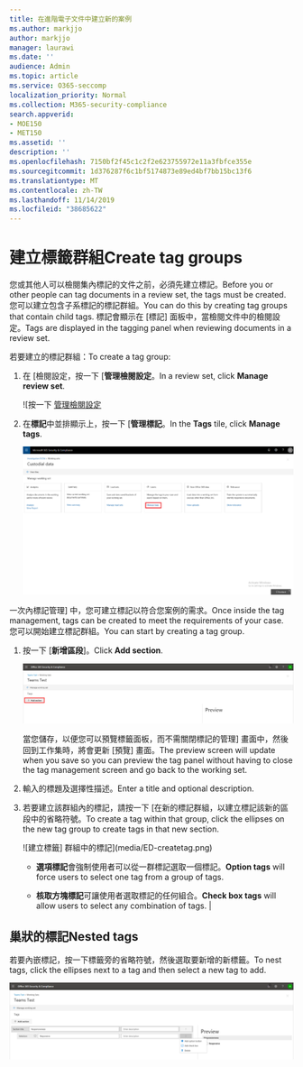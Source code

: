 ```yaml
---
title: 在進階電子文件中建立新的案例
ms.author: markjjo
author: markjjo
manager: laurawi
ms.date: ''
audience: Admin
ms.topic: article
ms.service: O365-seccomp
localization_priority: Normal
ms.collection: M365-security-compliance
search.appverid:
- MOE150
- MET150
ms.assetid: ''
description: ''
ms.openlocfilehash: 7150bf2f45c1c2f2e623755972e11a3fbfce355e
ms.sourcegitcommit: 1d376287f6c1bf5174873e89ed4bf7bb15bc13f6
ms.translationtype: MT
ms.contentlocale: zh-TW
ms.lasthandoff: 11/14/2019
ms.locfileid: "38685622"
---
```

# <a name="create-tag-groups"></a><span data-ttu-id="7482c-102">建立標籤群組</span><span class="sxs-lookup"><span data-stu-id="7482c-102">Create tag groups</span></span>

<span data-ttu-id="7482c-103">您或其他人可以檢閱集內標記的文件之前，必須先建立標記。</span><span class="sxs-lookup"><span data-stu-id="7482c-103">Before you or other people can tag documents in a review set, the tags must be created.</span></span> <span data-ttu-id="7482c-104">您可以建立包含子系標記的標記群組。</span><span class="sxs-lookup"><span data-stu-id="7482c-104">You can do this by creating tag groups that contain child tags.</span></span> <span data-ttu-id="7482c-105">標記會顯示在 [標記] 面板中，當檢閱文件中的檢閱設定。</span><span class="sxs-lookup"><span data-stu-id="7482c-105">Tags are displayed in the tagging panel when reviewing documents in a review set.</span></span>

<span data-ttu-id="7482c-106">若要建立的標記群組：</span><span class="sxs-lookup"><span data-stu-id="7482c-106">To create a tag group:</span></span>

1.  <span data-ttu-id="7482c-107">在 [檢閱設定，按一下 [**管理檢閱設定**。</span><span class="sxs-lookup"><span data-stu-id="7482c-107">In a review set, click **Manage review set**.</span></span>

    ![按一下 [管理檢閱設定](media/ED-managews.png)

2.  <span data-ttu-id="7482c-109">在**標記**中並排顯示上，按一下 [**管理標記**。</span><span class="sxs-lookup"><span data-stu-id="7482c-109">In the **Tags** tile, click **Manage tags**.</span></span>

    ![按一下 [管理標籤] 中 [標記] 磚](media/ED-managetags.png)

<span data-ttu-id="7482c-111">一次內標記管理] 中，您可建立標記以符合您案例的需求。</span><span class="sxs-lookup"><span data-stu-id="7482c-111">Once inside the tag management, tags can be created to meet the requirements of your case.</span></span> <span data-ttu-id="7482c-112">您可以開始建立標記群組。</span><span class="sxs-lookup"><span data-stu-id="7482c-112">You can start by creating a tag group.</span></span>

1.  <span data-ttu-id="7482c-113">按一下 [**新增區段**]。</span><span class="sxs-lookup"><span data-stu-id="7482c-113">Click **Add section**.</span></span>

    ![新增標籤群組](media/ED-addtagsection.png)

    <span data-ttu-id="7482c-115">當您儲存，以便您可以預覽標籤面板，而不需關閉標記的管理] 畫面中，然後回到工作集時，將會更新 [預覽] 畫面。</span><span class="sxs-lookup"><span data-stu-id="7482c-115">The preview screen will update when you save so you can preview the tag panel without having to close the tag management screen and go back to the working set.</span></span>

2. <span data-ttu-id="7482c-116">輸入的標題及選擇性描述。</span><span class="sxs-lookup"><span data-stu-id="7482c-116">Enter a title and optional description.</span></span> 

3. <span data-ttu-id="7482c-117">若要建立該群組內的標記，請按一下 [在新的標記群組，以建立標記該新的區段中的省略符號。</span><span class="sxs-lookup"><span data-stu-id="7482c-117">To create a tag within that group, click the ellipses on the new tag group to create tags in that new section.</span></span>
    
    ![建立標籤] 群組中的標記](media/ED-createtag.png)

   - <span data-ttu-id="7482c-119">**選項標記**會強制使用者可以從一群標記選取一個標記。</span><span class="sxs-lookup"><span data-stu-id="7482c-119">**Option tags** will force users to select one tag from a group of tags.</span></span>
   
   - <span data-ttu-id="7482c-120">**核取方塊標記**可讓使用者選取標記的任何組合。</span><span class="sxs-lookup"><span data-stu-id="7482c-120">**Check box tags** will allow users to select any combination of tags.</span></span> |

## <a name="nested-tags"></a><span data-ttu-id="7482c-121">巢狀的標記</span><span class="sxs-lookup"><span data-stu-id="7482c-121">Nested tags</span></span>

<span data-ttu-id="7482c-122">若要內嵌標記，按一下標籤旁的省略符號，然後選取要新增的新標籤。</span><span class="sxs-lookup"><span data-stu-id="7482c-122">To nest tags, click the ellipses next to a tag and then select a new tag to add.</span></span>

![巢狀結構標記](media/ED-tagnesting.png)

